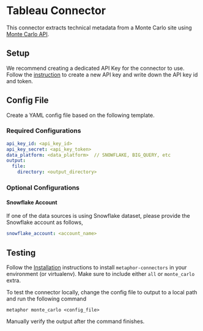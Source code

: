 # Tableau Connector

This connector extracts technical metadata from a Monte Carlo site using [Monte Carlo API](https://docs.getmontecarlo.com/docs/using-the-api).

## Setup

We recommend creating a dedicated API Key for the connector to use. Follow the [instruction](https://docs.getmontecarlo.com/docs/creating-an-api-token#creating-an-api-key) to create a new API key and write down the API key id and token.

## Config File

Create a YAML config file based on the following template.

### Required Configurations

```yaml
api_key_id: <api_key_id>
api_key_secret: <api_key_token>
data_platform: <data_platform>  // SNOWFLAKE, BIG_QUERY, etc
output:
  file:
    directory: <output_directory>
```

### Optional Configurations

#### Snowflake Account

If one of the data sources is using Snowflake dataset, please provide the Snowflake account as follows,

```yaml
snowflake_account: <account_name>
```

## Testing

Follow the [Installation](../../README.md) instructions to install `metaphor-connectors` in your environment (or virtualenv). Make sure to include either `all` or `monte_carlo` extra.

To test the connector locally, change the config file to output to a local path and run the following command

```shell
metaphor monte_carlo <config_file>
```

Manually verify the output after the command finishes.
